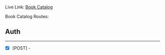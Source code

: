 Live Link: [Book Catalog]()

Book Catalog Routes:

## Auth
<hr />

- [x] [POST] - []() <br /> <br />


